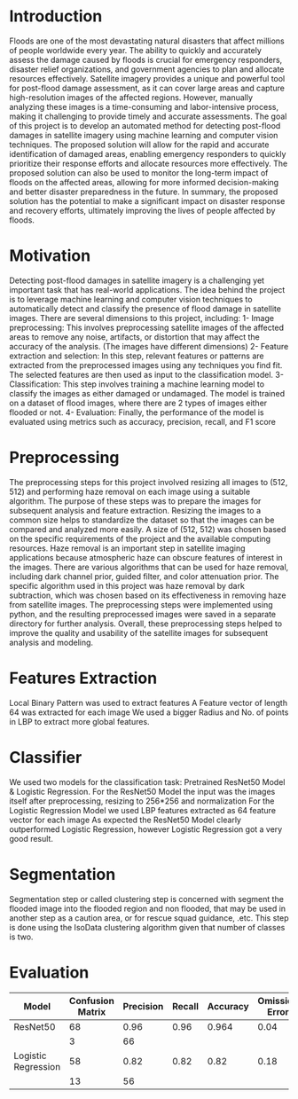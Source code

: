 # Introduction
Floods are one of the most devastating natural disasters that affect millions of people worldwide every year. The ability to quickly and accurately assess the damage caused by floods is crucial for emergency responders, disaster relief organizations, and government agencies to plan and allocate resources effectively. Satellite imagery provides a unique and powerful tool for post-flood damage assessment, as it can cover large areas and capture high-resolution images of the affected regions. However, manually analyzing these images is a time-consuming and labor-intensive process, making it challenging to provide timely and accurate assessments. The goal of this project is to develop an automated method for detecting post-flood damages in satellite imagery using machine learning and computer vision techniques. The proposed solution will allow for the rapid and accurate identification of damaged areas, enabling emergency responders to quickly prioritize their response efforts and allocate resources more effectively. The proposed solution can also be used to monitor the long-term impact of floods on the affected areas, allowing for more informed decision-making and better disaster preparedness in the future. In summary, the proposed solution has the potential to make a significant impact on disaster response and recovery efforts, ultimately improving the lives of people affected by floods.

# Motivation
Detecting post-flood damages in satellite imagery is a challenging yet important task that has real-world applications. The idea behind the project is to leverage machine learning and computer vision techniques to automatically detect and classify the presence of flood damage in satellite images.
There are several dimensions to this project, including:
1- Image preprocessing: This involves preprocessing satellite images of the affected areas to remove any noise, artifacts, or distortion that may affect the accuracy of the analysis. (The images have different dimensions)
2- Feature extraction and selection: In this step, relevant features or patterns are extracted from the preprocessed images using any techniques you find fit. The selected features are then used as input to the classification model.
3- Classification: This step involves training a machine learning model to classify the images as either damaged or undamaged. The model is trained on a dataset of flood images, where there are 2 types of images either flooded or not.
4- Evaluation: Finally, the performance of the model is evaluated using metrics such as accuracy, precision, recall, and F1 score

# Preprocessing
The preprocessing steps for this project involved resizing all images to (512, 512) and performing haze removal on each image using a suitable algorithm. The purpose of these steps was to prepare the images for subsequent analysis and feature extraction. Resizing the images to a common size helps to standardize the dataset so that the images can be compared and analyzed more easily. A size of (512, 512) was chosen based on the specific requirements of the project and the available computing resources. Haze removal is an important step in satellite imaging applications because atmospheric haze can obscure features of interest in the images. There are various algorithms that can be used for haze removal, including dark channel prior, guided filter, and color attenuation prior. The specific algorithm used in this project was haze removal by dark subtraction, which was chosen based on its effectiveness in removing haze from satellite images. The preprocessing steps were implemented using python, and the resulting preprocessed images were saved in a separate directory for further analysis. Overall, these preprocessing steps helped to improve the quality and usability of the satellite images for subsequent analysis and modeling.

# Features Extraction
Local Binary Pattern was used to extract features A Feature vector of length 64 was extracted for each image We used a bigger Radius and No. of points in LBP to extract more global features.

# Classifier
We used two models for the classification task: Pretrained ResNet50 Model & Logistic Regression. For the ResNet50 Model the input was the images itself after preprocessing, resizing to 256*256 and normalization For the Logistic Regression Model we used LBP features extracted as 64 feature vector for each image As expected the ResNet50 Model clearly outperformed Logistic Regression, however Logistic Regression got a very good result.

# Segmentation
Segmentation step or called clustering step is concerned with segment the flooded image into the flooded region and non flooded, that may be used in another step as a caution area, or for rescue squad guidance, .etc.
This step is done using the IsoData clustering algorithm given that number of classes is two.


# Evaluation

| Model             | Confusion Matrix | Precision | Recall | Accuracy | Omission Error | Commission Error | F1 Score |
|-------------------|------------------|-----------|--------|----------|----------------|------------------|----------|
| ResNet50          | 68               | 0.96      | 0.96   | 0.964    | 0.04           | 0.04             | 0.96     |
|                   | 3                | 66        |        |          |                |                  |          |
| Logistic Regression | 58             | 0.82      | 0.82   | 0.82     | 0.18           | 0.18             | 0.82     |
|                   | 13               | 56        |        |          |                |                  |          |
